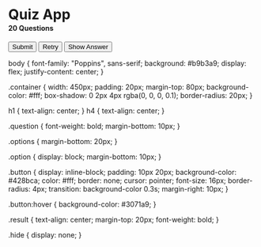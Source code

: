 <!DOCTYPE html>
<html>
  <head>
    <title>Talha - Quiz Game</title>
    <link rel="stylesheet" href="style.css" />
    <link rel="icon" href="https://i.ibb.co/M6KTWnf/pic.jpg" />
</head>
  <body>
    <div class="container">
      <h1 style="margin-bottom: 2px;">Quiz App</h1>
      <h4 style="margin-top: 0px;">20 Questions</h4>
      <div id="quiz"></div>
      <div id="result" class="result"></div>
      <button id="submit" class="button">Submit</button>
      <button id="retry" class="button hide">Retry</button>
      <button id="showAnswer" class="button hide">Show Answer</button>
    </div>
    <script src="script.js"></script>
  </body>
</html>

body {
  font-family: "Poppins", sans-serif;
  background: #b9b3a9;
  display: flex;
  justify-content: center;
}

.container {
  width: 450px;
  padding: 20px;
  margin-top: 80px;
  background-color: #fff;
  box-shadow: 0 2px 4px rgba(0, 0, 0, 0.1);
  border-radius: 20px;
}

h1 {
  text-align: center;
}
h4 {
  text-align: center;
}

.question {
  font-weight: bold;
  margin-bottom: 10px;
}

.options {
  margin-bottom: 20px;
}

.option {
  display: block;
  margin-bottom: 10px;
}

.button {
  display: inline-block;
  padding: 10px 20px;
  background-color: #428bca;
  color: #fff;
  border: none;
  cursor: pointer;
  font-size: 16px;
  border-radius: 4px;
  transition: background-color 0.3s;
  margin-right: 10px;
}

.button:hover {
  background-color: #3071a9;
}

.result {
  text-align: center;
  margin-top: 20px;
  font-weight: bold;
}

.hide {
  display: none;
}



